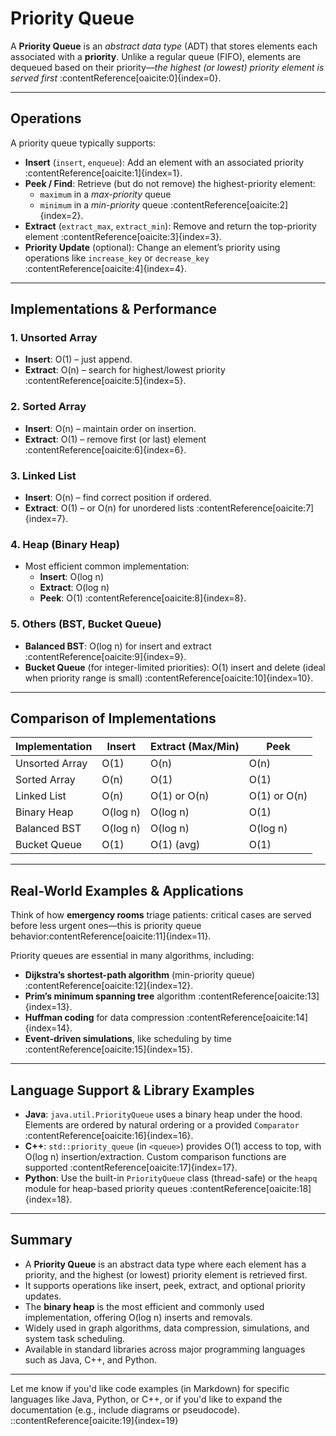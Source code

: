 # Priority Queue

A **Priority Queue** is an *abstract data type* (ADT) that stores elements each associated with a **priority**. Unlike a regular queue (FIFO), elements are dequeued based on their priority—*the highest (or lowest) priority element is served first* :contentReference[oaicite:0]{index=0}.

---

##  Operations

A priority queue typically supports:

- **Insert** (`insert`, `enqueue`): Add an element with an associated priority :contentReference[oaicite:1]{index=1}.
- **Peek / Find**: Retrieve (but do not remove) the highest-priority element:
  - `maximum` in a *max-priority* queue
  - `minimum` in a *min-priority* queue :contentReference[oaicite:2]{index=2}.
- **Extract** (`extract_max`, `extract_min`): Remove and return the top-priority element :contentReference[oaicite:3]{index=3}.
- **Priority Update** (optional): Change an element’s priority using operations like `increase_key` or `decrease_key` :contentReference[oaicite:4]{index=4}.

---

##  Implementations & Performance

### 1. Unsorted Array
- **Insert**: O(1) – just append.
- **Extract**: O(n) – search for highest/lowest priority :contentReference[oaicite:5]{index=5}.

### 2. Sorted Array
- **Insert**: O(n) – maintain order on insertion.
- **Extract**: O(1) – remove first (or last) element :contentReference[oaicite:6]{index=6}.

### 3. Linked List
- **Insert**: O(n) – find correct position if ordered.
- **Extract**: O(1) – or O(n) for unordered lists :contentReference[oaicite:7]{index=7}.

### 4. Heap (Binary Heap)
- Most efficient common implementation:
  - **Insert**: O(log n)
  - **Extract**: O(log n)
  - **Peek**: O(1) :contentReference[oaicite:8]{index=8}.

### 5. Others (BST, Bucket Queue)
- **Balanced BST**: O(log n) for insert and extract :contentReference[oaicite:9]{index=9}.
- **Bucket Queue** (for integer-limited priorities): O(1) insert and delete (ideal when priority range is small) :contentReference[oaicite:10]{index=10}.

---

##  Comparison of Implementations

| Implementation     | Insert        | Extract (Max/Min) | Peek       |
|--------------------|---------------|-------------------|------------|
| Unsorted Array     | O(1)          | O(n)              | O(n)       |
| Sorted Array       | O(n)          | O(1)              | O(1)       |
| Linked List        | O(n)          | O(1) or O(n)      | O(1) or O(n) |
| Binary Heap        | O(log n)      | O(log n)          | O(1)       |
| Balanced BST       | O(log n)      | O(log n)          | O(log n)   |
| Bucket Queue       | O(1)          | O(1) (avg)        | O(1)       |

---

##  Real-World Examples & Applications

Think of how **emergency rooms** triage patients: critical cases are served before less urgent ones—this is priority queue behavior:contentReference[oaicite:11]{index=11}.

Priority queues are essential in many algorithms, including:

- **Dijkstra’s shortest-path algorithm** (min-priority queue) :contentReference[oaicite:12]{index=12}.
- **Prim’s minimum spanning tree** algorithm :contentReference[oaicite:13]{index=13}.
- **Huffman coding** for data compression :contentReference[oaicite:14]{index=14}.
- **Event-driven simulations**, like scheduling by time :contentReference[oaicite:15]{index=15}.

---

##  Language Support & Library Examples

- **Java**: `java.util.PriorityQueue` uses a binary heap under the hood. Elements are ordered by natural ordering or a provided `Comparator` :contentReference[oaicite:16]{index=16}.
- **C++**: `std::priority_queue` (in `<queue>`) provides O(1) access to top, with O(log n) insertion/extraction. Custom comparison functions are supported :contentReference[oaicite:17]{index=17}.
- **Python**: Use the built-in `PriorityQueue` class (thread-safe) or the `heapq` module for heap-based priority queues :contentReference[oaicite:18]{index=18}.

---

##  Summary

- A **Priority Queue** is an abstract data type where each element has a priority, and the highest (or lowest) priority element is retrieved first.
- It supports operations like insert, peek, extract, and optional priority updates.
- The **binary heap** is the most efficient and commonly used implementation, offering O(log n) inserts and removals.
- Widely used in graph algorithms, data compression, simulations, and system task scheduling.
- Available in standard libraries across major programming languages such as Java, C++, and Python.

---

Let me know if you'd like code examples (in Markdown) for specific languages like Java, Python, or C++, or if you'd like to expand the documentation (e.g., include diagrams or pseudocode).
::contentReference[oaicite:19]{index=19}
